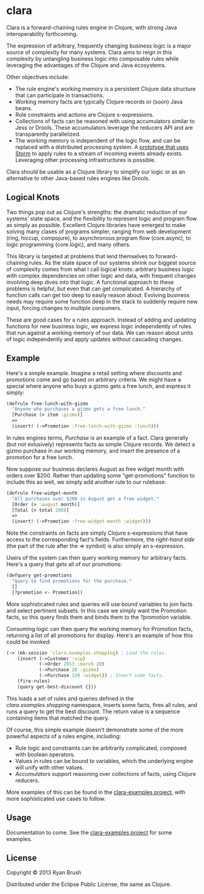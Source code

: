 # clara

Clara is a forward-chaining rules engine in Clojure, with strong Java interoperability forthcoming. 

The expression of arbitrary, frequently changing business logic is a major source of complexity for many systems. Clara aims to reign in this complexity by untangling business logic into composable rules while leveraging the advantages of the Clojure and Java ecosystems.

Other objectives include:

* The rule engine's working memory is a persistent Clojure data structure that can participate in transactions.
* Working memory facts are typically Clojure records or (soon) Java beans. 
* Rule constraints and actions are Clojure s-expressions.
* Collections of facts can be reasoned with using accumulators similar to Jess or Drools. These accumulators leverage the reducers API and are transparently parallelized.
* The working memory is independent of the logic flow, and can be replaced with a distributed processing system. A [prototype that uses Storm](https://github.com/rbrush/clara-storm) to apply rules to a stream of incoming events already exists. Leveraging other processing infrastructures is possible.

Clara should be usable as a Clojure library to simplify our logic or as an alternative to other Java-based rules engines like Drools.

## Logical Knots
Two things pop out as Clojure's strengths: the dramatic reduction of our systems' state space, and the flexibility to represent logic and program flow as simply as possible. Excellent Clojure libraries have emerged to make solving many clases of programs simpler, ranging from web development (ring, hiccup, compojure), to asynchronous program flow (core.async), to logic programming (core.logic), and many others.

This library is targeted at problems that lend themselves to forward-chaining rules. As the state space of our systems shrink our biggest source of complexity comes from what I call logical knots: arbitrary business logic with complex dependencies on other logic and data, with frequent changes involving deep dives into that logic. A functional approach to these problems is helpful, but even that can get complicated. A hierarchy of function calls can get too deep to easily reason about. Evolving business needs may require some function deep in the stack to suddenly require new input, forcing changes to multiple consumers. 

These are good cases for a rules approach. Instead of adding and updating functions for new business logic, we express logic independently of rules that run against a working memory of our data. We can reason about units of logic independently and apply updates without cascading changes.

## Example
Here's a simple example. Imagine a retail setting where discounts and promotions come and go based on arbitrary criteria. We might have a special where anyone who buys a gizmo gets a free lunch, and express it simply:

```clj
(defrule free-lunch-with-gizmo
  "Anyone who purchases a gizmo gets a free lunch."
  [Purchase (= item :gizmo)]
  =>
  (insert! (->Promotion :free-lunch-with-gizmo :lunch)))
```

In rules engines terms, _Purchase_ is an example of a fact. Clara generally (but not exlusively) represents facts as simple Clojure records. We detect a gizmo purchase in our working memory, and insert the presence of a promotion for a free lunch. 

Now suppose our business declares August as free widget month with orders over $200. Rather than updating some "get-promotions" function to include this as well, we simply add another rule to our rulebase:

```clj
(defrule free-widget-month
  "All purchases over $200 in August get a free widget."
  [Order (= :august month)]
  [Total (> total 200)]
  =>
  (insert! (->Promotion :free-widget-month :widget)))
```

Note the constraints on facts are simply Clojure s-expressions that have access to the corresponding fact's fields. Furthermore, the _right-hand side_ (the part of the rule after the => symbol) is also simply an s-expression.

Users of the system can then query working memory for arbitrary facts. Here's a query that gets all of our promotions:

```clj
(defquery get-promotions
  "Query to find promotions for the purchase."
  []
  [?promotion <- Promotion])
```

More sophisticated rules and queries will use bound variables to join facts and select pertinent subsets. In this case we simply want the Promotion facts, so this query finds them and binds them to the _?promotion_ variable.

Consuming logic can then query the working memory for Promotion facts, returning a list of all promotions for display. Here's an example of how this could be invoked:

```clj
(-> (mk-session 'clara.examples.shopping) ; Load the rules.
    (insert (->Customer :vip)
            (->Order 2013 :march 20)
            (->Purchase 20 :gizmo)
            (->Purchase 120 :widget)) ; Insert some facts.
    (fire-rules)
    (query get-best-discount {}))
```

This loads a set of rules and queries defined in the _clara.examples.shopping_ namespace, inserts some facts, fires all rules, and runs a query to get the best discount. The return value is a sequence containing items that matched the query.

Of course, this simple example doesn't demonstrate some of the more powerful aspects of a rules engine, including:

* Rule logic and constraints can be arbitrarily complicated, composed with boolean operators.
* Values in rules can be bound to variables, which the underlying engine will unify with other values.
* _Accumulators_ support reasoning over collections of facts, using Clojure reducers.

More examples of this can be found in the [clara-examples project](https://github.com/rbrush/clara-examples), with more sophisticated use cases to follow.

## Usage

Documentation to come. See the [clara-examples project](https://github.com/rbrush/clara-examples) for some examples.

## License

Copyright © 2013 Ryan Brush

Distributed under the Eclipse Public License, the same as Clojure.
